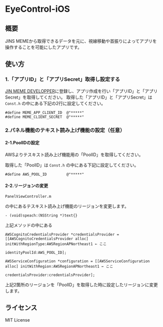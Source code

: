 # EyeControl-iOS

## 概要

JINS MEMEから取得できるデータを元に、視線移動や首振りによってアプリを操作することを可能にしたアプリです。


## 使い方

### 1.「アプリID」と「アプリSecret」取得し設定する

[JIN MEME DEVELOPPER](https://jins-meme.com/ja/developers/)に登録し、アプリ作成を行い「アプリID」と「アプリSecret」を取得してください。
取得した「アプリID」と「アプリSecret」は
`Const.h`
の中にある下記の2行に設定してください。

~~~
#define MEME_APP_CLIENT_ID  @"*****"
#define MEME_CLIENT_SECRET  @"*****"
~~~


### 2.パネル機能のテキスト読み上げ機能の設定（任意）

#### 2-1.PoolIDの設定

AWSよりテスキスト読み上げ機能用の「PoolID」を取得してください。

取得した「PoolID」は
`Const.h`
の中にある下記に設定してください。

~~~
#define AWS_POOL_ID         @"*****"
~~~

#### 2-2.リージョンの変更

`PanelViewController.m`

の中にあるテスキスト読み上げ機能のリージョンを変更します。

`- (void)speach:(NSString *)text{}`

上記メソッドの中にある

~~~~
AWSCognitoCredentialsProvider *credentialsProvider = [[AWSCognitoCredentialsProvider alloc] initWithRegionType:AWSRegionAPNortheast1 ← ここ
                                                                                                    identityPoolId:AWS_POOL_ID];
~~~~

~~~~
AWSServiceConfiguration *configuration = [[AWSServiceConfiguration alloc] initWithRegion:AWSRegionAPNortheast1 ← ここ
                                                                         credentialsProvider:credentialsProvider];
~~~~

上記2箇所のリージョンを「PoolID」を取得した時に設定したリージョンに変更します。


## ライセンス

MIT License
